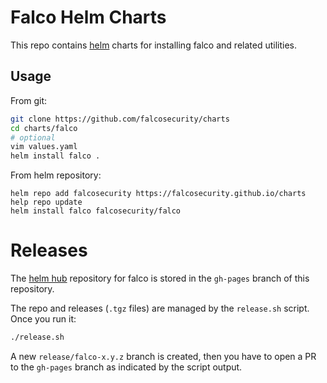 # Falco Helm Charts

This repo contains [helm](https://helm.sh/) charts for installing falco and related utilities.

## Usage

From git:

```bash
git clone https://github.com/falcosecurity/charts
cd charts/falco
# optional
vim values.yaml
helm install falco .
```

From helm repository:

```
helm repo add falcosecurity https://falcosecurity.github.io/charts
help repo update
helm install falco falcosecurity/falco
```

# Releases

The [helm hub](https://falcosecurity.github.io/charts) repository for falco is stored in the `gh-pages` branch of this repository. 

The repo and releases (`.tgz` files) are managed by the `release.sh` script. Once you run it:

```bash
./release.sh
```

A new `release/falco-x.y.z` branch is created, then you have to open a PR to the `gh-pages` branch as indicated by the script output.
